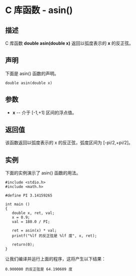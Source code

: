 
# C 库函数 - asin()

  

## 描述

C 库函数 **double asin(double x)** 返回以弧度表示的 **x** 的反正弦。

## 声明

下面是 asin() 函数的声明。

```
double asin(double x)

```

## 参数

*   **x** -- 介于 [-1,+1] 区间的浮点值。

## 返回值

该函数返回以弧度表示的 x 的反正弦，弧度区间为 [-pi/2,+pi/2]。

## 实例

下面的实例演示了 asin() 函数的用法。

```
#include <stdio.h>
#include <math.h>

#define PI 3.14159265

int main ()
{
   double x, ret, val;
   x = 0.9;
   val = 180.0 / PI;

   ret = asin(x) * val;
   printf("%lf 的反正弦是 %lf 度", x, ret);

   return(0);
}

```

让我们编译并运行上面的程序，这将产生以下结果：

```
0.900000 的反正弦是 64.190609 度

```

  

